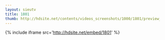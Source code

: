 ```yaml
---
layout: sieutv
title: 1801
thumb: http://hdsite.net/contents/videos_screenshots/1000/1801/preview_360p.mp4.jpg
---
```

{% include iframe src='http://hdsite.net/embed/1801' %}
 
